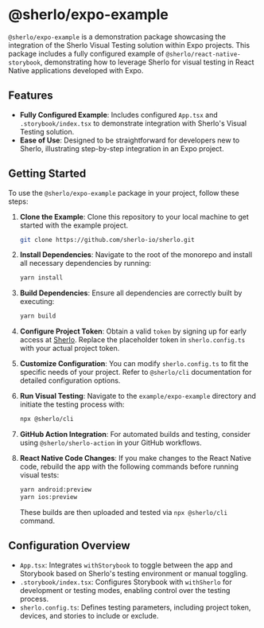# @sherlo/expo-example

`@sherlo/expo-example` is a demonstration package showcasing the integration of the Sherlo Visual Testing solution within Expo projects. This package includes a fully configured example of `@sherlo/react-native-storybook`, demonstrating how to leverage Sherlo for visual testing in React Native applications developed with Expo.

## Features

- **Fully Configured Example**: Includes configured `App.tsx` and `.storybook/index.tsx` to demonstrate integration with Sherlo's Visual Testing solution.
- **Ease of Use**: Designed to be straightforward for developers new to Sherlo, illustrating step-by-step integration in an Expo project.

## Getting Started

To use the `@sherlo/expo-example` package in your project, follow these steps:

1. **Clone the Example**: Clone this repository to your local machine to get started with the example project.

   ```bash
   git clone https://github.com/sherlo-io/sherlo.git
   ```

2. **Install Dependencies**: Navigate to the root of the monorepo and install all necessary dependencies by running:

   ```bash
   yarn install
   ```

3. **Build Dependencies**: Ensure all dependencies are correctly built by executing:

   ```bash
   yarn build
   ```

4. **Configure Project Token**: Obtain a valid `token` by signing up for early access at [Sherlo](https://sherlo.io). Replace the placeholder token in `sherlo.config.ts` with your actual project token.

5. **Customize Configuration**: You can modify `sherlo.config.ts` to fit the specific needs of your project. Refer to `@sherlo/cli` documentation for detailed configuration options.

6. **Run Visual Testing**: Navigate to the `example/expo-example` directory and initiate the testing process with:

   ```bash
   npx @sherlo/cli
   ```

7. **GitHub Action Integration**: For automated builds and testing, consider using `@sherlo/sherlo-action` in your GitHub workflows.

8. **React Native Code Changes**: If you make changes to the React Native code, rebuild the app with the following commands before running visual tests:

   ```bash
   yarn android:preview
   yarn ios:preview
   ```

   These builds are then uploaded and tested via `npx @sherlo/cli` command.

## Configuration Overview

- `App.tsx`: Integrates `withStorybook` to toggle between the app and Storybook based on Sherlo's testing environment or manual toggling.
- `.storybook/index.tsx`: Configures Storybook with `withSherlo` for development or testing modes, enabling control over the testing process.
- `sherlo.config.ts`: Defines testing parameters, including project token, devices, and stories to include or exclude.

